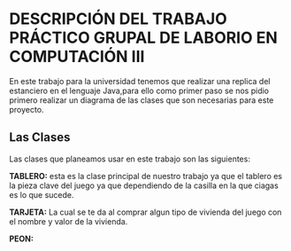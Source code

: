 # DESCRIPCIÓN DEL TRABAJO PRÁCTICO GRUPAL DE LABORIO EN COMPUTACIÓN III

En este trabajo para la universidad tenemos que realizar una replica del estanciero en el lenguaje Java,para ello como primer paso se nos pidio primero realizar un diagrama de las clases que son necesarias para este proyecto. 

## Las Clases 

Las clases que planeamos usar en este trabajo son las siguientes:

**TABLERO:** esta es la clase principal de nuestro trabajo ya que el tablero es la pieza clave del juego ya que dependiendo de la casilla en la que ciagas es lo que sucede.

**TARJETA:** La cual se te da al comprar algun tipo de vivienda del juego con el nombre y valor de la vivienda.

**PEON:** 
